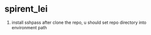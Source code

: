 # spirent_lei

1. install sshpass
   after clone the repo, u should set repo directory into environment path